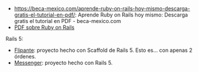 
* https://beca-mexico.com/aprende-ruby-on-rails-hoy-mismo-descarga-gratis-el-tutorial-en-pdf/: Aprende Ruby on Rails hoy mismo: Descarga gratis el tutorial en PDF - beca-mexico.com
* [PDF sobre Ruby on Rails](https://blog.educalix.com/este-pdf-te-ensenara-todo-sobre-ruby-on-rails-descargalo-gratis/)

Rails 5:
* [Flipante](./flipante): proyecto hecho con Scaffold de Rails 5. Esto es... con apenas 2 órdenes.
* [Messenger](./messenger): proyecto hecho con Rails 5.
